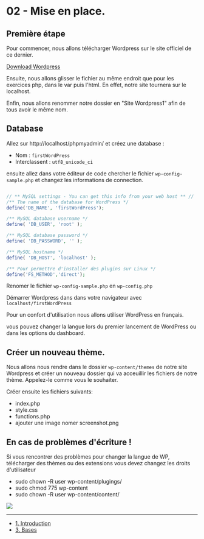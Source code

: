 # 02 - Mise en place.

## Première étape

Pour commencer, nous allons télécharger Wordpress sur le site officiel de ce dernier.

[Download Wordpress](https://wordpress.org/download/)

Ensuite, nous allons glisser le fichier au même endroit que pour les exercices php, dans le var puis l'html. En effet, notre site tournera sur le localhost.

Enfin, nous allons renommer notre dossier en "Site Wordpress1" afin de tous avoir le même nom.

## Database 

Allez sur http://localhost/phpmyadmin/ et créez une database :

- Nom : `firstWordPress`
- Interclassent : `utf8_unicode_ci`

ensuite allez dans votre éditeur de code chercher le fichier `wp-config-sample.php` et changez les informations de connection.

```PHP

// ** MySQL settings - You can get this info from your web host ** //
/** The name of the database for WordPress */
define('DB_NAME', 'firstWordPress');

/** MySQL database username */
define( 'DB_USER', 'root' );

/** MySQL database password */
define( 'DB_PASSWORD', '' );

/** MySQL hostname */
define( 'DB_HOST', 'localhost' );

/** Pour permettre d'installer des plugins sur Linux */
define('FS_METHOD','direct');


```
Renomer le fichier `wp-config-sample.php` en `wp-config.php`

Démarrer Wordpress dans dans votre navigateur avec `localhost/firstWordPress`

Pour un confort d'utilisation nous allons utiliser WordPress en français.

vous pouvez changer la langue lors du premier lancement de WordPress ou dans les options du dashboard.

## Créer un nouveau thème.

Nous allons nous rendre dans le dossier `wp-content/themes` de notre site Wordpress et créer un nouveau dossier qui va acceuillir les fichiers de notre thème. Appelez-le comme vous le souhaiter.

Créer ensuite les fichiers suivants: 
- index.php
- style.css
- functions.php
- ajouter une image nomer screenshot.png


## En cas de problèmes d'écriture !

Si vous rencontrer des problèmes pour changer la langue de WP, télécharger des thèmes ou des extensions vous devez changez les droits d'utilisateur

- sudo chown -R user wp-content/plugings/
- sudo chmod 775 wp-content
- sudo chown -R user wp-content/content/

![](https://media.giphy.com/media/l4FATJpd4LWgeruTK/giphy.gif)

---

- [1. Introduction](./01-Introduction.md)
- [3. Bases](./03-Bases.md)
